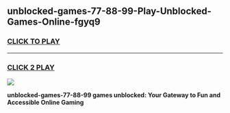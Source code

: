 
## unblocked-games-77-88-99-Play-Unblocked-Games-Online-fgyq9
<h3>
<a href="https://premium76.site?title=unblocked-games-77-88-99&ref=25A">CLICK TO PLAY</a></h3>
<hr>

<h3>
<a href="https://premium76.site?title=unblocked-games-77-88-99&ref=25A">CLICK 2 PLAY</a>
  
</h3>

<a href="https://premium76.site?title=unblocked-games-77-88-99&ref=25A"><img src="https://clearcache.store/games.png"></a>


**unblocked-games-77-88-99 games unblocked: Your Gateway to Fun and Accessible Online Gaming**
